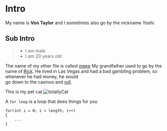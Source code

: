 # Intro
My name is **Von Taylor** and I sometimes also go by the nickname *Yoshi*.

## Sub Intro
> - I am male
> - I am 20 years old

The name of my other file is called [meep](https://von-taylor.github.io/cse15l-lab-reports/meep.html)
My grandfather used to go by the name of [Rick][1]. He lived in Las Vegas and had a bad gambling problem, so whenever he had money, he would\
go down to the casinos and [roll][1].

[1]: https://www.youtube.com/watch?v=HPk-VhRjNI8 "Cat"

This is my pet cat ![totallyCat](https://ichef.bbci.co.uk/images/ic/1200x675/p06kt8hn.jpg)

A `for loop` is a loop that does things for you
```
for(int i = 0; i < length; i++) 
{ 
    ...
}
```
